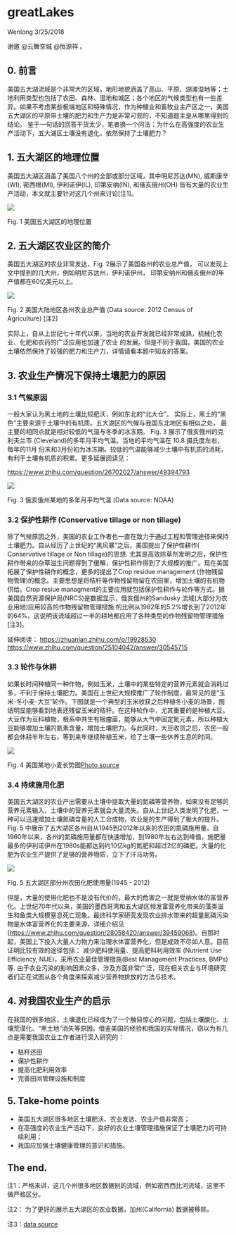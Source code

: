 greatLakes
================
Wenlong
3/25/2018

谢邀 @云舞空城 @恒源祥
。

## 0\. 前言

美国五大湖流域是个非常大的区域，地形地貌涵盖了高山、平原、湖滩湿地等；土地利用类型也包括了农田、森林、湿地和城区；各个地区的气候类型也有一些差异。如果不考虑某些极端地区和特殊情况，作为种植业和畜牧业主产区之一，美国五大湖区的平原带土壤的肥力和生产力是非常可观的，不知道题主是从哪里得到的结论。
鉴于一句话的回答干货太少，笔者换一个问法：为什么在高强度的农业生产活动下，五大湖区土壤没有退化，依然保持了土壤肥力？

## 1\. 五大湖区的地理位置

美国五大湖区涵盖了美国八个州的全部或部分区域，其中明尼苏达(MN), 威斯康辛(WI), 密西根(MI), 伊利诺伊(IL),
印第安纳(IN), 和俄亥俄州(OH) 皆有大量的农业生产活动，本文就主要针对这几个州来讨论\[注1\]。

![](Greatlakes_files/figure-gfm/unnamed-chunk-2-1.png)<!-- -->

Fig. 1 美国五大湖区的地理位置

## 2\. 五大湖区农业区的简介

美国五大湖区的农业非常发达，Fig. 2展示了美国各州的农业总产值， 可以发现上文中提到的几大州，例如明尼苏达州，伊利诺伊州，
印第安纳州和俄亥俄州的年产值都在60亿美元以上。

![](Greatlakes_files/figure-gfm/unnamed-chunk-3-1.png)<!-- -->

Fig. 2 美国大陆地区各州农业总产值 (Data source: 2012 Census of Agriculture) \[注2\]

实际上，自从上世纪七十年代以来，当地的农业开发就已经非常成熟，机械化农业、化肥和农药的广泛应用也加速了农业
的发展。但是不同于我国，美国的农业土壤依然保持了较强的肥力和生产力，详情请看本题中知友的答案。

## 3\. 农业生产情况下保持土壤肥力的原因

### 3.1 气候原因

一般大家认为黑土地的土壤比较肥沃，例如东北的“北大仓”。
实际上，黑土的“黑色”主要来源于土壤中的有机质。五大湖区的气候与我国东北地区有相似之处，
最主要的相同点就是相对较低的气温与冬季的冰冻期。 Fig. 3 展示了俄亥俄州的克利夫兰市
(Cleveland)的多年月平均气温。当地的平均气温在 10.8
摄氏度左右，每年的11月
份末和3月份初为冰冻期。较低的气温能够减少土壤中有机质的消耗，有利于土壤有机质的积累。更多延展阅读见：

<https://www.zhihu.com/question/26702027/answer/49394793>

![](Greatlakes_files/figure-gfm/unnamed-chunk-4-1.png)<!-- -->

Fig. 3 俄亥俄州某地的多年月平均气温 (Data source: NOAA)

### 3.2 保护性耕作 (Conservative tillage or non tillage)

除了气候原因之外，美国的农业工作者也一直在致力于通过工程和管理途径来保持土壤肥力。自从经历了上世纪的“黑风暴”之后，美国提出了保护性耕作(
Conservative tillage or Non tillage)的思想.
尤其是高效除草剂发明之后，保护性耕作带来的杂草滋生问题得到了缓解，保护性耕作得到了大规模的推广。现在美国拓展了保护性耕作的概念，更多的提出了Crop
residue management (作物残留物管理)的概念。主要思想是将秸秆等作物残留物留在农田里，增加土壤的有机物供给。Crop
resiue managment的主要应用就包括保护性耕作与轮作等方式。据美国自然资源保护局(NRCS)是数据显示，俄亥俄州的Sandusky
流域(大部分为农业用地)应用较高的作物残留物管理措施
的比例从1982年的5.2%增长到了2012年的64%，这说明该流域超过一半的耕地都应用了各种类型的作物残留物管理措施\[注3\]。

延伸阅读： <https://zhuanlan.zhihu.com/p/19928530>
<https://www.zhihu.com/question/25104042/answer/30545715>

### 3.3 轮作与休耕

如果长时间种植同一种作物，例如玉米，土壤中的某些特定的营养元素就会消耗过多，不利于保持土壤肥力。美国在上世纪大规模推广了轮作制度，最常见的是“玉米-冬小麦-大豆”轮作。下图就是一个典型的玉米收获之后种植冬小麦的场景，图纸明显能够看到地表还残留玉米的秸秆。在这种轮作中，尤其重要的是种植大豆。大豆作为豆科植物，根系中共生有根瘤菌，能够从大气中固定氮元素，所以种植大豆能够增加土壤的氮素含量，增加土壤肥力。与此同时，大豆收货之后，农民一般都会休耕半年左右，等到来年继续种植玉米，给了土壤一些休养生息的时间。

![](https://bloximages.chicago2.vip.townnews.com/capjournal.com/content/tncms/assets/v3/editorial/0/db/0db5e696-c377-11e7-9c77-57f1de042391/5a013b5fa34ff.image.jpg?resize=1200%2C900)

Fig. 4 美国某地小麦长势图[Photo
source](http://www.capjournal.com/news/sd-winter-wheat-crop-looking-better-but-not-much-good/article_a2d76b54-c378-11e7-b604-6b4e2aa6f7aa.html)

### 3.4 持续施用化肥

美国五大湖区的农业产出需要从土壤中提取大量的氮磷等营养物，如果没有足够的营养元素输入，土壤中的营养元素就会大量流失。自从上世纪人类发明了化肥，一种可以迅速增加土壤氮磷含量的人工合成物，农业是的生产得到了极大的提升。Fig.
5
中展示了五大湖区各州自从1945到2012年以来的农田的氮磷施用量。自1960年以来，各州的氮磷施用量都在快速增加，到1980年左右达到峰值，施肥量最多的伊利诺伊州在1980s能都达到约10亿kg的氮肥和超过2亿的磷肥。大量的化肥为农业生产提供了足够的营养物质，立下了汗马功劳。

![](Greatlakes_files/figure-gfm/unnamed-chunk-5-1.png)<!-- -->

Fig. 5 五大湖区部分州农田化肥使用量(1945 -
2012)

但是，大量的使用化肥也不是没有代价的，最大的危害之一就是受纳水体的富营养化。上世纪70年代以来，美国的墨西哥湾和五大湖区频发富营养化带来的藻类滋生和鱼类大规模窒息死亡现象。最终科学家研究发现农业排水带来的超量氮磷污染物是水体富营养化的主要来源，详细介绍见(<https://www.zhihu.com/question/28058420/answer/39459068>)。自那时起，美国上下投入大量人力物力来治理水体富营养化，但是成效不尽如人意。目前证明比较有效的途径包括：
减少肥料使用量、提高肥料利用效率 (Nutrient Use Efficiency, NUE)，采用农业最佳管理措施(Best
Management Practices, BMPs)等.
由于农业污染的影响因素众多，涉及方面非常广泛，现在相关农业与环境研究者们正在试图从各个角度来探索减少营养物排放的方法与技术。

## 4\. 对我国农业生产的启示

在我国的很多地区，土壤退化已经成为了一个触目惊心的问题，包括土壤酸化、土壤荒漠化、“黑土地”消失等原因。借鉴美国的经验和我国的实际情况，窃以为有几点是需要我国农业工作者进行深入研究的：

  - 秸秆还田
  - 保护性耕作
  - 提高化肥利用效率
  - 完善田间管理设施和制度

## 5\. Take-home points

  - 美国五大湖区很多地区土壤肥沃、农业发达、农业产值非常高；
  - 在高强度的农业生产活动下，良好的农业土壤管理措施保证了土壤肥力的可持续利用；
  - 我国应加强土壤健康管理的意识和措施。

## The end.

注1：严格来讲，这几个州很多地区数据别的流域，例如密西西比河流域，这里不做严格区分。

注2： 为了更好的展示五大湖区的农业数据，加州(California) 数据被移除。

注3：[data
source](https://dl.sciencesocieties.org/publications/jeq/supplements/46/123-supplement1.pdf)
